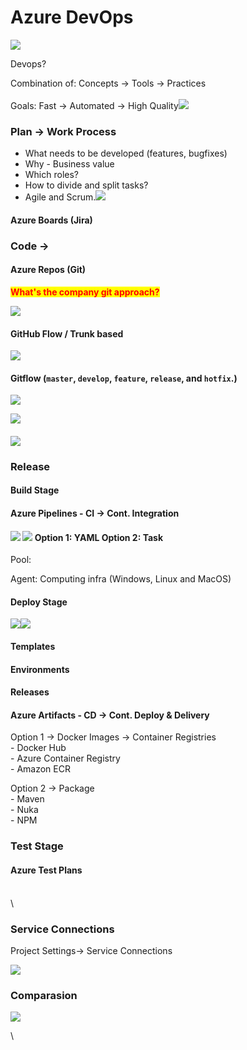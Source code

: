 # Azure DevOps

![](<../.gitbook/assets/Screen Shot 2022-11-01 at 10.27.43 am.png>)



Devops?&#x20;

&#x20;Combination of: Concepts -> Tools -> Practices\
\
Goals: Fast -> Automated -> High Quality![](<../.gitbook/assets/Screen Shot 2022-11-01 at 10.31.20 am.png>)



### Plan -> Work Process

* What needs to be developed (features, bugfixes)
* Why - Business value
* Which roles?
* How to divide and split tasks?&#x20;
* Agile and Scrum.![](<../.gitbook/assets/Screen Shot 2022-11-01 at 10.52.45 am.png>)

#### Azure Boards (Jira)



### Code ->&#x20;

#### Azure Repos (Git)

<mark style="color:red;">**What's the company git approach?**</mark>&#x20;

![](<../.gitbook/assets/Screen Shot 2022-11-01 at 10.59.07 am.png>)

#### GitHub Flow / Trunk based

![](../.gitbook/assets/image.png)



#### Gitflow (`master`, `develop`, `feature`, `release`, and `hotfix`.)

![](<../.gitbook/assets/image (1).png>)

![](<../.gitbook/assets/Screen Shot 2022-11-01 at 1.17.00 pm.png>)

#### ![](<../.gitbook/assets/Screen Shot 2022-11-01 at 12.48.44 pm.png>)



### Release&#x20;

#### Build Stage&#x20;

#### Azure Pipelines - CI -> Cont. Integration

#### ![](<../.gitbook/assets/Screen Shot 2022-11-01 at 2.56.06 pm.png>) ![](<../.gitbook/assets/Screen Shot 2022-11-01 at 1.27.57 pm.png>) Option 1: YAML Option 2: Task

Pool:

Agent: Computing infra (Windows, Linux and MacOS)

#### Deploy Stage&#x20;

![](<../.gitbook/assets/Screen Shot 2022-11-01 at 2.56.56 pm.png>)![](<../.gitbook/assets/Screen Shot 2022-11-01 at 2.59.31 pm.png>)

#### Templates

#### Environments

#### Releases



#### Azure Artifacts - CD -> Cont. Deploy & Delivery

Option 1 -> Docker Images -> Container Registries\
\- Docker Hub\
\- Azure Container Registry\
\- Amazon ECR

Option 2 -> Package\
\- Maven\
\- Nuka\
\- NPM

###

### Test Stage

#### Azure Test Plans

\
\


### Service Connections

Project Settings-> Service Connections

![](<../.gitbook/assets/Screen Shot 2022-11-01 at 3.25.31 pm.png>)



### Comparasion&#x20;

![](<../.gitbook/assets/Screen Shot 2022-11-01 at 3.33.58 pm.png>)

\
